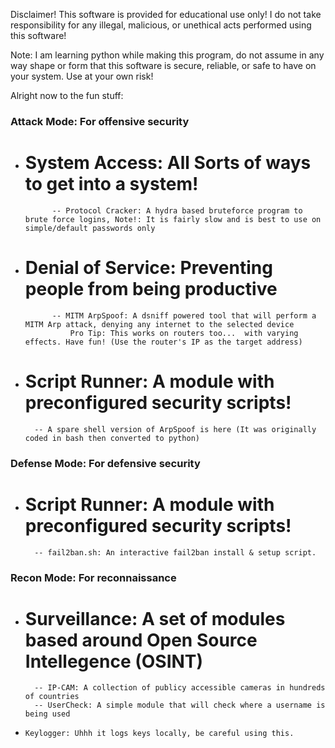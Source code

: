 Disclaimer! This software is provided for educational use only! I do not take responsibility for any illegal, malicious, or unethical acts performed using this software!

Note: I am learning python while making this program, do not assume in any way shape or form that this software is secure, reliable, or safe to have on your system. Use at your own risk!



Alright now to the fun stuff:

### Attack Mode: For offensive security <br/>
- #   System Access: All Sorts of ways to get into a system! <br/>
            -- Protocol Cracker: A hydra based bruteforce program to brute force logins, Note!: It is fairly slow and is best to use on simple/default passwords only 

- #   Denial of Service: Preventing people from being productive <br/>
            -- MITM ArpSpoof: A dsniff powered tool that will perform a MITM Arp attack, denying any internet to the selected device  
                Pro Tip: This works on routers too...  with varying effects. Have fun! (Use the router's IP as the target address) 

- #   Script Runner: A module with preconfigured security scripts! <br/>
        -- A spare shell version of ArpSpoof is here (It was originally coded in bash then converted to python)
          

### Defense Mode: For defensive security <br/>
- #   Script Runner: A module with preconfigured security scripts! <br/>
        -- fail2ban.sh: An interactive fail2ban install & setup script.  

### Recon Mode: For reconnaissance <br/>
- #   Surveillance: A set of modules based around Open Source Intellegence (OSINT) <br/>
        -- IP-CAM: A collection of publicy accessible cameras in hundreds of countries 
        -- UserCheck: A simple module that will check where a username is being used 

-     Keylogger: Uhhh it logs keys locally, be careful using this. 